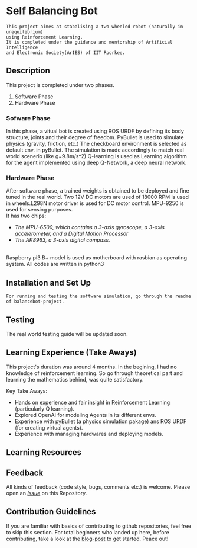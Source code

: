 # Self Balancing Bot
```
This project aimes at stabalising a two wheeled robot (naturally in unequilibrium)
using Reinforcement Learning.
It is completed under the guidance and mentorship of Artificial Intelligence 
and Electronic Society(ArIES) of IIT Roorkee.
```

## Description
This project is completed under two phases.
1. Software Phase
2. Hardware Phase

### Sofware Phase
In this phase, a vitual bot is created using ROS URDF by defining its body structure, 
joints and their degree of freedom. PyBullet is used to simulate physics (gravity, friction, etc.)
The checkboard environment is selected as default env. in pyBullet. The simulation is
made accordingly to match real world scenerio (like g=9.8m/s^2)
Q-learning is used as Learning algorithm for the agent implemented using deep Q-Network, a
deep neural network.

### Hardware Phase
After software phase, a trained weights is obtained to be deployed and fine tuned in the real world.
Two 12V DC motors are used of 18000 RPM is used in wheels.L298N motor driver is used for DC motor control.
MPU-9250 is used for sensing purposes. <br/>
It has two chips: <br/>
* *The MPU-6500, which contains a 3-axis gyroscope, a 3-axis accelerometer, and a Digital Motion Processor* <br/>
* *The AK8963, a 3-axis digital compass.* <br/>
<br/>
Raspberry pi3 B+ model is used as motherboard with rasbian as operating system. All codes are written in python3

## Installation and Set Up
```
For running and testing the software simulation, go through the readme of balancebot-project.
```

## Testing
 The real world testing guide will be updated soon.

## Learning Experience (Take Aways)
This project's duration was around 4 months.
In the begining, I had no knowledge of reinforcement learning. So go through theoretical part and 
learning the mathematics behind, was quite satisfactory. 

Key Take Aways:
* Hands on experience and fair insight in Reinforcement Learning (particularly Q learning). 
* Explored OpenAI for modeling Agents in its different envs. 
* Experience with pyBullet (a physics simulation pakage) ans ROS URDF (for creating virtual agents). 
* Experience with managing hardwares and deploying models. 
 
## Learning Resources


## Feedback

All kinds of feedback (code style, bugs, comments etc.) is welcome. Please open an [*Issue*](https://github.com/GopiKishan14/Self_Balancing_Bot/issues) on this Repository.

## Contribution Guidelines

If you are familiar with basics of contributing to github repositories, feel free to skip this section. For total beginners who landed up here, before contributing, take a look at the [blog-post](https://channelcs.github.io/best-practices-in-a-collaborative-environment.html) to get started. Peace out!
